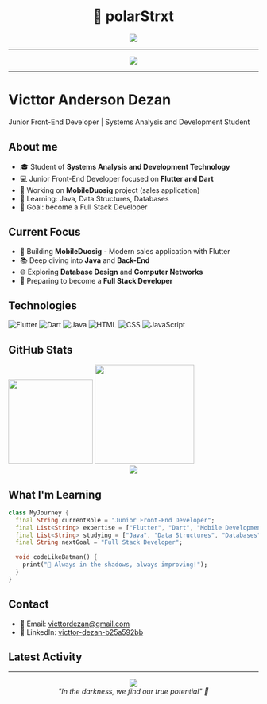 <h1 align="center">🦇 polarStrxt</h1>
<p align="center">
  <img src="https://readme-typing-svg.herokuapp.com?font=Fira+Code&size=22&pause=1000&color=888888&center=true&vCenter=true&width=450&lines=Full-stack+in+progress...;Code+like+Batman+%F0%9F%8E%AF" />
</p>

---

<div align="center">
  <img src="https://capsule-render.vercel.app/api?type=waving&height=120&text=Welcome&fontAlign=38&fontColor=AAAAAA&color=0:0d0d0d,100:1a1a1a" />
</div>

---

# Victtor Anderson Dezan

Junior Front-End Developer | Systems Analysis and Development Student

## About me
- 🎓 Student of **Systems Analysis and Development Technology**
- 💻 Junior Front-End Developer focused on **Flutter and Dart**
- 📱 Working on **MobileDuosig** project (sales application)
- 🌱 Learning: Java, Data Structures, Databases
- 🎯 Goal: become a Full Stack Developer

## Current Focus
- 🔭 Building **MobileDuosig** - Modern sales application with Flutter
- 📚 Deep diving into **Java** and **Back-End**
- 🌐 Exploring **Database Design** and **Computer Networks**
- 🚀 Preparing to become a **Full Stack Developer**

## Technologies
![Flutter](https://img.shields.io/badge/Flutter-02569B?style=flat&logo=flutter&logoColor=white)
![Dart](https://img.shields.io/badge/Dart-0175C2?style=flat&logo=dart&logoColor=white)
![Java](https://img.shields.io/badge/Java-ED8B00?style=flat&logo=openjdk&logoColor=white)
![HTML](https://img.shields.io/badge/HTML5-E34F26?style=flat&logo=html5&logoColor=white)
![CSS](https://img.shields.io/badge/CSS3-1572B6?style=flat&logo=css3&logoColor=white)
![JavaScript](https://img.shields.io/badge/JavaScript-F7DF1E?style=flat&logo=javascript&logoColor=black)

## GitHub Stats
<div>
  <img height="170" src="https://github-readme-stats.vercel.app/api?username=polarStrxt&theme=dark&show_icons=true&hide_border=true" />
  <img height="200" src="https://github-readme-stats.vercel.app/api/top-langs/?username=polarStrxt&layout=compact&theme=dark&hide_border=true" />
</div>

<div align="center">
  <img src="https://github-readme-streak-stats.herokuapp.com/?user=polarStrxt&theme=dark&hide_border=true" />
</div>

## What I'm Learning
```dart
class MyJourney {
  final String currentRole = "Junior Front-End Developer";
  final List<String> expertise = ["Flutter", "Dart", "Mobile Development"];
  final List<String> studying = ["Java", "Data Structures", "Databases"];
  final String nextGoal = "Full Stack Developer";
  
  void codeLikeBatman() {
    print("🦇 Always in the shadows, always improving!");
  }
}
```

## Contact
- 📧 Email: [victtordezan@gmail.com](mailto:victtordezan@gmail.com)
- 💼 LinkedIn: [victtor-dezan-b25a592bb](https://linkedin.com/in/victtor-dezan-b25a592bb)

## Latest Activity
<!--START_SECTION:activity-->
<!--END_SECTION:activity-->

---

<div align="center">
  <img src="https://komarev.com/ghpvc/?username=polarStrxt&color=grey&style=flat-square&label=Profile+Views" />
</div>

<div align="center">
  <i>"In the darkness, we find our true potential" 🦇</i>
</div>
